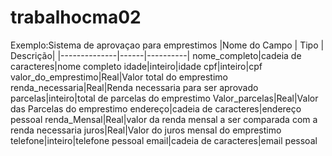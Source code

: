 # trabalhocma02
Exemplo:Sistema de aprovaçao para emprestimos 
|Nome do Campo | Tipo | Descrição|
|--------------|------|----------|
nome_completo|cadeia de caracteres|nome completo
idade|inteiro|idade
cpf|inteiro|cpf
valor_do_emprestimo|Real|Valor total do emprestimo
renda_necessaria|Real|Renda necessaria para ser aprovado
parcelas|inteiro|total de parcelas do emprestimo
Valor_parcelas|Real|Valor das Parcelas do emprestimo
endereço|cadeia de caracteres|endereço pessoal
renda_Mensal|Real|valor da renda mensal a ser comparada com a renda necessaria
juros|Real|Valor do juros mensal do emprestimo
telefone|inteiro|telefone pessoal
email|cadeia de caracteres|email pessoal
